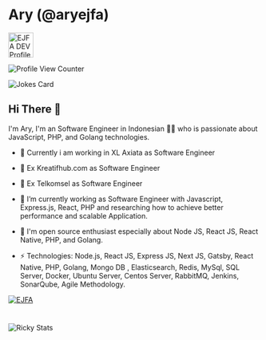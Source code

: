 # Ary (@aryejfa)

  <a href="https://aryejfa.github.io">
  <img src="https://d2fltix0v2e0sb.cloudfront.net/dev-badge.svg" alt="EJFA DEV Profile" height="50" width="50">

</a>

![Profile View Counter](https://komarev.com/ghpvc/?username=aryejfa)

![Jokes Card](https://readme-jokes.vercel.app/api)

## Hi There 👋

I'm Ary, I'm an Software Engineer in Indonesian 👨‍💻 who is passionate about JavaScript, PHP, and Golang technologies.
- 🔭 Currently i am working in XL Axiata as Software Engineer
- 🔭 Ex Kreatifhub.com as Software Engineer
- 🔭 Ex Telkomsel as Software Engineer
- 🔭 I’m currently working as Software Engineer with Javascript, Express.js, React, PHP and researching how to achieve better performance and scalable Application.
- 🔭 I'm open source enthusiast especially about Node JS, React JS, React Native, PHP, and Golang.

- ⚡ Technologies: Node.js, React JS, Express JS, Next JS, Gatsby, React Native, PHP, Golang, Mongo DB , Elasticsearch, Redis, MySql, SQL Server, Docker, Ubuntu Server, Centos Server, RabbitMQ, Jenkins, SonarQube, Agile Methodology.

<p align="left">
  <a href="https://github.com/aryejfa">
    <img align="center" alt="EJFA" src="https://github-readme-stats.vercel.app/api?username=aryejfa&theme=dark&show_icons=true&hide_border=false" />
  </a>
  
</p>

#

<img align="center" alt="Ricky Stats" src="https://github-readme-stats.vercel.app/api/top-langs/?username=aryejfa&theme=dark&show_icons=true&layout=compact"/>

